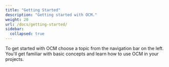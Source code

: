 ```yaml
---
title: "Getting Started"
description: "Getting started with OCM."
weight: 20
url: /docs/getting-started/
sidebar:
  collapsed: true
---
```


To get started with OCM choose a topic from the navigation bar on the left.
You'll get familiar with basic concepts and learn how to use OCM in your projects.
